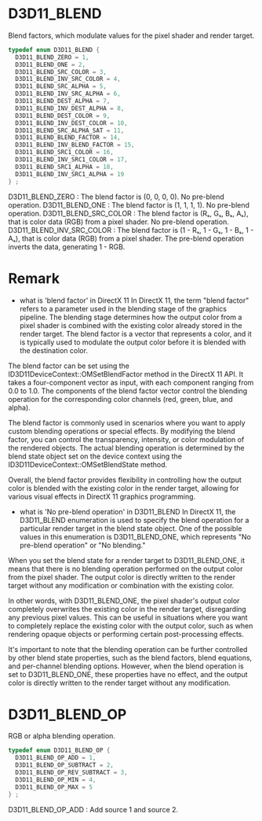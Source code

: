 # D3D11_BLEND

Blend factors, which modulate values for the pixel shader and render target.

```c++
typedef enum D3D11_BLEND {
  D3D11_BLEND_ZERO = 1,
  D3D11_BLEND_ONE = 2,
  D3D11_BLEND_SRC_COLOR = 3,
  D3D11_BLEND_INV_SRC_COLOR = 4,
  D3D11_BLEND_SRC_ALPHA = 5,
  D3D11_BLEND_INV_SRC_ALPHA = 6,
  D3D11_BLEND_DEST_ALPHA = 7,
  D3D11_BLEND_INV_DEST_ALPHA = 8,
  D3D11_BLEND_DEST_COLOR = 9,
  D3D11_BLEND_INV_DEST_COLOR = 10,
  D3D11_BLEND_SRC_ALPHA_SAT = 11,
  D3D11_BLEND_BLEND_FACTOR = 14,
  D3D11_BLEND_INV_BLEND_FACTOR = 15,
  D3D11_BLEND_SRC1_COLOR = 16,
  D3D11_BLEND_INV_SRC1_COLOR = 17,
  D3D11_BLEND_SRC1_ALPHA = 18,
  D3D11_BLEND_INV_SRC1_ALPHA = 19
} ;
```

D3D11_BLEND_ZERO : The blend factor is (0, 0, 0, 0). No pre-blend operation.
D3D11_BLEND_ONE : The blend factor is (1, 1, 1, 1). No pre-blend operation.
D3D11_BLEND_SRC_COLOR : The blend factor is (Rₛ, Gₛ, Bₛ, Aₛ), that is color data (RGB) from a pixel shader. No pre-blend operation.
D3D11_BLEND_INV_SRC_COLOR : The blend factor is (1 - Rₛ, 1 - Gₛ, 1 - Bₛ, 1 - Aₛ), that is color data (RGB) from a pixel shader. The pre-blend operation inverts the data, generating 1 - RGB.

# Remark

  
- what is 'blend factor' in DirectX 11
In DirectX 11, the term "blend factor" refers to a parameter used in the blending stage of the graphics pipeline. The blending stage determines how the output color from a pixel shader is combined with the existing color already stored in the render target. The blend factor is a vector that represents a color, and it is typically used to modulate the output color before it is blended with the destination color.

The blend factor can be set using the ID3D11DeviceContext::OMSetBlendFactor method in the DirectX 11 API. It takes a four-component vector as input, with each component ranging from 0.0 to 1.0. The components of the blend factor vector control the blending operation for the corresponding color channels (red, green, blue, and alpha).

The blend factor is commonly used in scenarios where you want to apply custom blending operations or special effects. By modifying the blend factor, you can control the transparency, intensity, or color modulation of the rendered objects. The actual blending operation is determined by the blend state object set on the device context using the ID3D11DeviceContext::OMSetBlendState method.

Overall, the blend factor provides flexibility in controlling how the output color is blended with the existing color in the render target, allowing for various visual effects in DirectX 11 graphics programming.


- what is 'No pre-blend operation' in D3D11_BLEND
In DirectX 11, the D3D11_BLEND enumeration is used to specify the blend operation for a particular render target in the blend state object. One of the possible values in this enumeration is D3D11_BLEND_ONE, which represents "No pre-blend operation" or "No blending."

When you set the blend state for a render target to D3D11_BLEND_ONE, it means that there is no blending operation performed on the output color from the pixel shader. The output color is directly written to the render target without any modification or combination with the existing color.

In other words, with D3D11_BLEND_ONE, the pixel shader's output color completely overwrites the existing color in the render target, disregarding any previous pixel values. This can be useful in situations where you want to completely replace the existing color with the output color, such as when rendering opaque objects or performing certain post-processing effects.

It's important to note that the blending operation can be further controlled by other blend state properties, such as the blend factors, blend equations, and per-channel blending options. However, when the blend operation is set to D3D11_BLEND_ONE, these properties have no effect, and the output color is directly written to the render target without any modification.

# D3D11_BLEND_OP

RGB or alpha blending operation.

```c++
typedef enum D3D11_BLEND_OP {
  D3D11_BLEND_OP_ADD = 1,
  D3D11_BLEND_OP_SUBTRACT = 2,
  D3D11_BLEND_OP_REV_SUBTRACT = 3,
  D3D11_BLEND_OP_MIN = 4,
  D3D11_BLEND_OP_MAX = 5
} ;
```

D3D11_BLEND_OP_ADD : Add source 1 and source 2.